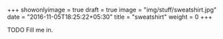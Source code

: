 +++
showonlyimage = true
draft = true
image = "img/stuff/sweatshirt.jpg"
date = "2016-11-05T18:25:22+05:30"
title = "sweatshirt"
weight = 0
+++

TODO Fill me in.

